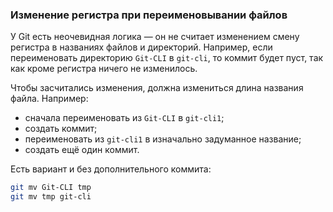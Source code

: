 ### Изменение регистра при переименовывании файлов

У Git есть неочевидная логика — он не считает изменением смену регистра в названиях файлов и директорий. Например, если переименовать директорию `Git-CLI` в `git-cli`, то коммит будет пуст, так как кроме регистра ничего не изменилось.

Чтобы засчитались изменения, должна измениться длина названия файла. Например:
- сначала переименовать из `Git-CLI` в `git-cli1`;
- создать коммит;
- переименовать из `git-cli1` в изначально задуманное название;
- создать ещё один коммит.

Есть вариант и без дополнительного коммита:

```sh
git mv Git-CLI tmp
git mv tmp git-cli
```

